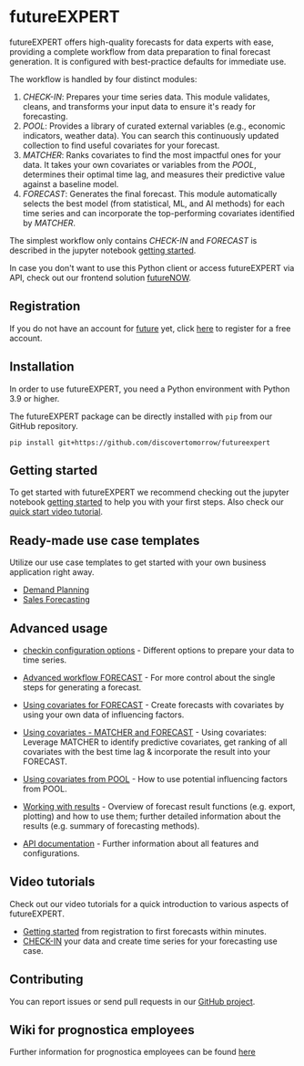 # futureEXPERT

futureEXPERT offers high-quality forecasts for data experts with ease, providing a complete workflow from data preparation to final forecast generation.
It is configured with best-practice defaults for immediate use.

The workflow is handled by four distinct modules:

1. *CHECK-IN*: Prepares your time series data. This module validates, cleans, and transforms your input data to ensure it's ready for forecasting.
2. *POOL*: Provides a library of curated external variables (e.g., economic indicators, weather data). You can search this continuously updated collection to find useful covariates for your forecast.
3. *MATCHER*: Ranks covariates to find the most impactful ones for your data. It takes your own covariates or variables from the *POOL*, determines their optimal time lag, and measures their predictive value against a baseline model.
4. *FORECAST*: Generates the final forecast. This module automatically selects the best model (from statistical, ML, and AI methods) for each time series and can incorporate the top-performing covariates identified by *MATCHER*.

The simplest workflow only contains *CHECK-IN* and *FORECAST* is described in the jupyter notebook [getting started](./notebooks/getting_started.ipynb).

In case you don't want to use this Python client or access futureEXPERT via API, check out our frontend solution [futureNOW](https://www.future-forecasting.de/).

## Registration

If you do not have an account for [future](https://now.future-forecasting.de) yet, click [here](https://launch.future-forecasting.de/) to register for a free account.

## Installation

In order to use futureEXPERT, you need a Python environment with Python 3.9 or higher.

The futureEXPERT package can be directly installed with `pip` from our GitHub repository.

```
pip install git+https://github.com/discovertomorrow/futureexpert
```

## Getting started

To get started with futureEXPERT we recommend checking out the jupyter notebook [getting started](./notebooks/getting_started.ipynb) to help you with your first steps. Also check our [quick start video tutorial](https://www.future-forecasting.de/video/getting-started/).


## Ready-made use case templates

Utilize our use case templates to get started with your own business application right away.

- [Demand Planning](./use_cases/demand_planning/demand_planning.ipynb) 
- [Sales Forecasting](./use_cases/sales_forecasting/sales_forecasting.ipynb)

## Advanced usage

- [checkin configuration options](./notebooks/checkin_configuration_options.ipynb) - Different options to prepare your data to time series.

- [Advanced workflow FORECAST](./notebooks/advanced_workflow.ipynb) - For more control about the single steps for generating a forecast.
- [Using covariates for FORECAST](./notebooks/forecast_with_covariates.ipynb) - Create forecasts with covariates by using your own data of influencing factors.
- [Using covariates - MATCHER and FORECAST](./notebooks/cov_matcher_and_forecast.ipynb?ref_type=heads) - Using covariates: Leverage MATCHER to identify predictive covariates, get ranking of all covariates with the best time lag & incorporate the result into your FORECAST.
- [Using covariates from POOL](./notebooks/using_covariates_from_POOL.ipynb) - How to use potential influencing factors from POOL.

- [Working with results](./notebooks/working_with_results.ipynb) - Overview of forecast result functions (e.g. export, plotting) and how to use them; further detailed information about the results (e.g. summary of forecasting methods).

- [API documentation](https://discovertomorrow.github.io/futureEXPERT) - Further information about all features and configurations.

## Video tutorials

Check out our video tutorials for a quick introduction to various aspects of futureEXPERT.

- [Getting started](https://www.future-forecasting.de/video/getting-started/) from registration to first forecasts within minutes.
- [CHECK-IN](https://www.future-forecasting.de/video/check-in/) your data and create time series for your forecasting use case.

## Contributing

You can report issues or send pull requests in our [GitHub project](https://github.com/discovertomorrow/futureexpert).

## Wiki for prognostica employees

Further information for prognostica employees can be found [here](https://git.prognostica.de/prognostica/future/futureapp/futureexpert/-/wikis/home)
